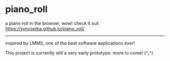 # piano_roll
a piano roll in the browser, wow! check it out: https://syncopika.github.io/piano_roll/
<hr>       
inspired by LMMS, one of the best software applications ever!    
    
This project is currently still a very early prototype. more to come! (^_^\)
